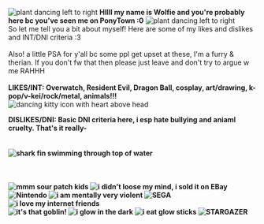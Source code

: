 <img src="https://gifcity.carrd.co/assets/images/gallery277/4570243a.gif?v=dc8076d6" alt="plant dancing left to right"> <b>HIIII my name is Wolfie and you're probably here bc you've seen me on PonyTown :0</b> <img src="https://gifcity.carrd.co/assets/images/gallery277/4570243a.gif?v=dc8076d6" alt="plant dancing left to right">
<br> So let me tell you a bit about myself! Here are some of my likes and dislikes and INT/DNI criteria :3
<br>
<br> Also! a little PSA for y'all bc some ppl get upset at these, I'm a furry & therian. If you don't fw that then please just leave and don't try to argue w me RAHHH
<br>
<br>
<b>LIKES/INT: Overwatch, Resident Evil, Dragon Ball, cosplay, art/drawing, k-pop/v-kei/rock/metal, animals!!!</b> <img src="https://gifcity.carrd.co/assets/images/gallery97/efdc400b.gif?v=dc8076d6" alt="dancing kitty icon with heart above head">

<b>DISLIKES/DNI: Basic DNI criteria here, i esp hate bullying and aniaml cruelty. That's it really-<b>
<br>
<br>
<br> <img src="https://gifcity.carrd.co/assets/images/gallery44/e9ecabff.gif?v=dc8076d6" alt="shark fin swimming through top of water">
<br>
<br>
<br>
<br>
<img src="https://gifcity.carrd.co/assets/images/gallery50/331039be.png?v=dc8076d6" alt="mmm sour patch kids"> <img src="https://gifcity.carrd.co/assets/images/gallery131/0369c4e4.jpg?v=dc8076d6" alt="i didn't loose my mind, i sold it on EBay">
<img src="https://gifcity.carrd.co/assets/images/gallery405/93b81a69.png?v=dc8076d6" alt="Nintendo"> <img src="https://gifcity.carrd.co/assets/images/gallery59/d06f7de3.jpg?v=dc8076d6" alt="i am mentally very violent">
<img src="https://gifcity.carrd.co/assets/images/gallery319/24675187.gif?v=dc8076d6" alt="SEGA"> <img src="https://gifcity.carrd.co/assets/images/gallery58/9e488015.jpg?v=dc8076d6" alt="i love my internet friends">
<br>
<img src="https://gifcity.carrd.co/assets/images/gallery18/3c5008c4.gif?v=dc8076d6" alt="it's that goblin!"> <img src="https://gifcity.carrd.co/assets/images/gallery18/cb0f5b2c.gif?v=dc8076d6" alt="i glow in the dark">
<img src="https://gifcity.carrd.co/assets/images/gallery15/f330bee7.png?v=dc8076d6" alt="i eat glow sticks"> <img src="https://gifcity.carrd.co/assets/images/gallery15/fc13214a.gif?v=dc8076d6" alt="STARGAZER">
